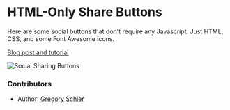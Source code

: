 HTML-Only Share Buttons
=======================

Here are some social buttons that don't require any Javascript. Just HTML, CSS, and some Font Awesome icons.

[Blog post and tutorial](http://schier.co/blog/2014/10/22/pure-html-share-buttons.html)

![Social Sharing Buttons](https://user-images.githubusercontent.com/587576/217126973-c9b4a46b-1678-4df0-a20b-608f5f11c713.png)


### Contributors

 * Author: [Gregory Schier](http://schier.co)
